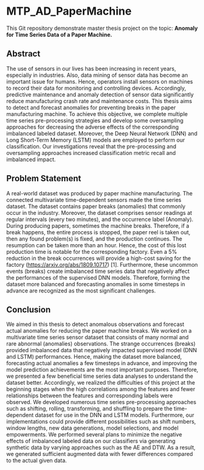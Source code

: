 # MTP_AD_PaperMachine
This Git repository demonstrate master thesis project on the topic: **Anomaly for Time Series Data of a Paper Machine.**

## Abstract
The use of sensors in our lives has been increasing in recent years, especially in industries.
Also, data mining of sensor data has become an important issue for humans. Hence, operators
install sensors on machines to record their data for monitoring and controlling devices.
Accordingly, predictive maintenance and anomaly detection of sensor data significantly reduce manufacturing crash rate and maintenance costs. This thesis
aims to detect and forecast anomalies for preventing breaks in the paper manufacturing
machine. To achieve this objective, we complete multiple time series pre-processing strategies
and develop some oversampling approaches for decreasing the adverse effects of the
corresponding imbalanced labeled dataset. Moreover, the Deep Neural Network (DNN)
and Long Short-Term Memory (LSTM) models are employed to perform our classification.
Our investigations reveal that the pre-processing and oversampling approaches increased
classification metric recall and imbalanced impact.

## Problem Statement
A real-world dataset was produced by paper machine manufacturing. The connected multivariate
time-dependent sensors made the time series dataset. The dataset contains paper
breaks (anomalies) that commonly occur in the industry. Moreover, the dataset comprises
sensor readings at regular intervals (every two minutes), and the occurrence label
(Anomaly). During producing papers, sometimes the machine breaks. Therefore, if a
break happens, the entire process is stopped, the paper reel is taken out, then any found
problem(s) is fixed, and the production continues. The resumption can be taken more than
an hour. Hence, the cost of this lost production time is notable for the corresponding factory.
Even a 5% reduction in the break occurrences will provide a high-cost saving for the
factory (https://arxiv.org/abs/1809.10717) [1]. Furthermore, these uncommon events (breaks) create imbalanced time series
data that negatively affect the performances of the supervised DNN models. Therefore,
forming the dataset more balanced and forecasting anomalies in some timesteps in advance
are recognized as the most significant challenges.

## Conclusion
We aimed in this thesis to detect anomalous observations and forecast actual anomalies
for reducing the paper machine breaks. We worked on a multivariate time series sensor
dataset that consists of many normal and rare abnormal (anomalies) observations. The
strange occurrences (breaks) provided imbalanced data that negatively impacted supervised
model (DNN and LSTM) performances. Hence, making the dataset more balanced, forecasting
actual anomalies a few timesteps in advance, and improving the model prediction
achievements are the most important purposes.
Therefore, we presented a few beneficial time series data analyses to understand the dataset
better. Accordingly, we realized the difficulties of this project at the beginning stages when
the high correlations among the features and fewer relationships between the features and
corresponding labels were observed. We developed numerous time series pre-processing approaches
such as shifting, rolling, transforming, and shuffling to prepare the time-dependent
dataset for use in the DNN and LSTM models. Furthermore, our implementations could
provide different possibilities such as shift numbers, window lengths, new data generations,
model selections, and model empowerments.
We performed several plans to minimize the negative effects of imbalanced labeled data
on our classifiers via generating synthetic data by varying approaches such as the AE and
DTW. As a result, we generated sufficient augmented data with fewer differences compared
to the actual given data.
